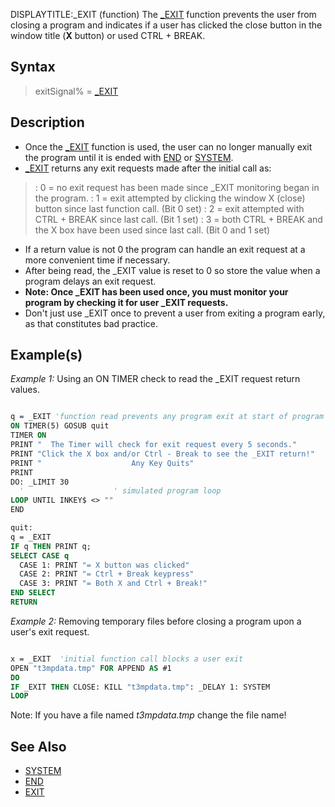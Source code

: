 DISPLAYTITLE:_EXIT (function)
The [_EXIT](_EXIT) function prevents the user from closing a program and indicates if a user has clicked the close button in the window title (**X** button) or used CTRL + BREAK.


## Syntax

> exitSignal% = [_EXIT](_EXIT)


## Description

* Once the [_EXIT](_EXIT) function is used, the user can no longer manually exit the program until it is ended with [END](END) or [SYSTEM](SYSTEM).
* [_EXIT](_EXIT) returns any exit requests made after the initial call as:
> : 0 = no exit request has been made since _EXIT monitoring began in the program.
> : 1 = exit attempted by clicking the window X (close) button since last function call. (Bit 0 set)
> : 2 = exit attempted with CTRL + BREAK since last call. (Bit 1 set)
> : 3 = both CTRL + BREAK and the X box have been used since last call. (Bit 0 and 1 set)
* If a return value is not 0 the program can handle an exit request at a more convenient time if necessary.
* After being read, the _EXIT value is reset to 0 so store the value when a program delays an exit request.
* **Note: Once _EXIT has been used once, you must monitor your program by checking it for user _EXIT requests.**
* Don't just use _EXIT once to prevent a user from exiting a program early, as that constitutes bad practice.


## Example(s)

*Example 1:* Using an ON TIMER check to read the _EXIT request return values.

```vb

q = _EXIT 'function read prevents any program exit at start of program
ON TIMER(5) GOSUB quit
TIMER ON
PRINT "  The Timer will check for exit request every 5 seconds."
PRINT "Click the X box and/or Ctrl - Break to see the _EXIT return!"
PRINT "                    Any Key Quits"
PRINT
DO: _LIMIT 30
  '                    ' simulated program loop
LOOP UNTIL INKEY$ <> ""
END

quit:
q = _EXIT
IF q THEN PRINT q;
SELECT CASE q
  CASE 1: PRINT "= X button was clicked"
  CASE 2: PRINT "= Ctrl + Break keypress"
  CASE 3: PRINT "= Both X and Ctrl + Break!"
END SELECT
RETURN 

```


*Example 2:* Removing temporary files before closing a program upon a user's exit request.

```vb

x = _EXIT  'initial function call blocks a user exit
OPEN "t3mpdata.tmp" FOR APPEND AS #1
DO
IF _EXIT THEN CLOSE: KILL "t3mpdata.tmp": _DELAY 1: SYSTEM
LOOP 

```
Note: If you have a file named *t3mpdata.tmp* change the file name!


## See Also

* [SYSTEM](SYSTEM)
* [END](END)
* [EXIT](EXIT)





